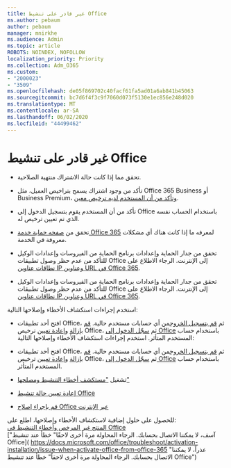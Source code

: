 ```yaml
---
title: غير قادر على تنشيط Office
ms.author: pebaum
author: pebaum
manager: mnirkhe
ms.audience: Admin
ms.topic: article
ROBOTS: NOINDEX, NOFOLLOW
localization_priority: Priority
ms.collection: Adm_O365
ms.custom:
- "2000023"
- "3509"
ms.openlocfilehash: de05f869702c40facf61fa5ad01a6ab841b45063
ms.sourcegitcommit: bc7d6f4f3c9f7060d073f5130e1ec856e248d020
ms.translationtype: MT
ms.contentlocale: ar-SA
ms.lasthandoff: 06/02/2020
ms.locfileid: "44499462"
---
```

# <a name="unable-to-activate-office"></a>غير قادر على تنشيط Office

- تحقق مما إذا كانت حالة الاشتراك منتهية الصلاحية.
- تأكد من وجود اشتراك يسمح بتراخيص العميل، مثل Office 365 Business أو Business Premium، [وتأكد من أن المستخدم لديه ترخيص معين](https://docs.microsoft.com/microsoft-365/admin/subscriptions-and-billing/assign-licenses-to-users).
- تأكد من أن المستخدم يقوم بتسجيل الدخول إلى Office باستخدام الحساب نفسه الذي تم تعيين ترخيص له.
- تحقق من [صفحه حماية خدمة Office 365](https://docs.microsoft.com/office365/enterprise/view-service-health) لمعرفه ما إذا كانت هناك أي مشكلات معروفة في الخدمة.
- تحقق من جدار الحماية وإعدادات برنامج الحماية من الفيروسات وإعدادات الوكيل للتأكد من عدم حظر وصول تطبيقات Office إلى الإنترنت. الرجاء الاطلاع على [نطاقات عناوين IP وعناوين URL في Office 365](https://docs.microsoft.com/office365/enterprise/urls-and-ip-address-ranges "نطاقات عناوين IP وعناوين URL في Office 365").

- تحقق من جدار الحماية وإعدادات برنامج الحماية من الفيروسات وإعدادات الوكيل للتأكد من عدم حظر وصول تطبيقات Office إلى الإنترنت. الرجاء الاطلاع على [نطاقات عناوين IP وعناوين URL في Office 365](https://docs.microsoft.com/office365/enterprise/urls-and-ip-address-ranges).

استخدم إجراءات استكشاف الأخطاء وإصلاحها التالية: 

- افتح أحد تطبيقات Office، ثم [قم بتسجيل الخروج](https://support.office.com/article/5a20dc11-47e9-4b6f-945d-478cb6d92071)من أي حسابات مستخدم حالية. [قم بإزالة](https://docs.microsoft.com/microsoft-365/admin/manage/remove-licenses-from-users) و[إعادة تعيين](https://docs.microsoft.com/microsoft-365/admin/manage/assign-licenses-to-users) ترخيص Office، ثم [سجّل الدخول إلى Office](https://support.office.com/article/628ea040-f265-49de-b986-be09c3ebf8a9) باستخدام حساب المستخدم المتأثر.
استخدم إجراءات استكشاف الأخطاء وإصلاحها التالية:

- افتح أحد تطبيقات Office، ثم [قم بتسجيل الخروج](https://support.office.com/article/5a20dc11-47e9-4b6f-945d-478cb6d92071)من أي حسابات مستخدم حالية. [قم بإزالة](https://docs.microsoft.com/microsoft-365/admin/manage/remove-licenses-from-users?view=o365-worldwide "ازاله") و[إعادة تعيين](https://docs.microsoft.com/microsoft-365/admin/manage/assign-licenses-to-users?view=o365-worldwide "إعادة التعيين") ترخيص Office، ثم [سجّل الدخول إلى Office](https://support.office.com/article/628ea040-f265-49de-b986-be09c3ebf8a9 "تسجيل الدخول إلى Office") باستخدام حساب المستخدم المتأثر.
- تشغيل ["مستكشف أخطاء التنشيط ومصلحها"](https://aka.ms/SARA-OfficeActivation-Alchemy)
- [إعادة تعيين حالة تنشيط Office](https://docs.microsoft.com/office365/troubleshoot/activation/reset-office-365-proplus-activation-state "إعادة تعيين حالة تنشيط Office")
- [قم بإجراء إصلاح Office عبر الإنترنت](https://support.office.com/Article/7821d4b6-7c1d-4205-aa0e-a6b40c5bb88b?wt.mc_id=Alchemy_ClientDIA)

للحصول على حلول إضافية لاستكشاف الأخطاء وإصلاحها، اطلع على:  
[المنتج غير المرخص وأخطاء التنشيط في Office](https://support.office.com/Article/0d23d3c0-c19c-4b2f-9845-5344fedc4380?wt.mc_id=Alchemy_ClientDIA)  
["آسف، لا يمكننا الاتصال بحسابك. الرجاء المحاولة مرة أخرى لاحقًا" خطأ عند تنشيط Office]( https://docs.microsoft.com/office/troubleshoot/activation-installation/issue-when-activate-office-from-office-365 "عذراً، لا يمكننا الاتصال بحسابك. الرجاء المحاولة مرة أخرى لاحقاً" خطأ عند تنشيط Office")
